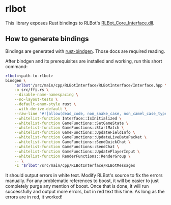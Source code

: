 # rlbot

This library exposes Rust bindings to RLBot's [RLBot_Core_Interface.dll].

[RLBot_Core_Interface.dll]: https://github.com/RLBot/RLBot/tree/master/src/main/cpp/RLBotInterface

## How to generate bindings

Bindings are generated with [rust-bindgen]. Those docs are required reading.

[rust-bindgen]: https://rust-lang-nursery.github.io/rust-bindgen/

After bindgen and its prerequisites are installed and working, run this short
command:

```sh
rlbot=<path-to-rlbot>
bindgen \
    "$rlbot"/src/main/cpp/RLBotInterface/RLBotInterface/Interface.hpp \
    -o src/ffi.rs \
    --disable-name-namespacing \
    --no-layout-tests \
    --default-enum-style rust \
    --with-derive-default \
    --raw-line '#![allow(dead_code, non_snake_case, non_camel_case_types)]' \
    --whitelist-function Interface::IsInitialized \
    --whitelist-function GameFunctions::SetGameState \
    --whitelist-function GameFunctions::StartMatch \
    --whitelist-function GameFunctions::UpdateFieldInfo \
    --whitelist-function GameFunctions::UpdateLiveDataPacket \
    --whitelist-function GameFunctions::SendQuickChat \
    --whitelist-function GameFunctions::SendChat \
    --whitelist-function GameFunctions::UpdatePlayerInput \
    --whitelist-function RenderFunctions::RenderGroup \
    -- \
    -I "$rlbot"/src/main/cpp/RLBotInterface/RLBotMessages
```

It should output errors in white text. Modify RLBot's source to fix the errors
manually. For any problematic references to boost, it will be easier to just
completely purge any mention of boost. Once that is done, it will run
successfully and output more errors, but in red text this time. As long as the
errors are in red, it worked!
